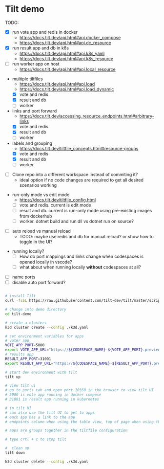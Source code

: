 # Tilt demo

TODO:

- [x] run vote app and redis in docker
  - <https://docs.tilt.dev/api.html#api.docker_compose>
  - <https://docs.tilt.dev/api.html#api.dc_resource>
- [x] run result app and db in k8s
  - <https://docs.tilt.dev/api.html#api.k8s_yaml>
  - <https://docs.tilt.dev/api.html#api.k8s_resource>
- [ ] run worker app on host
  - <https://docs.tilt.dev/api.html#api.local_resource>
- multiple tiltfiles
  - <https://docs.tilt.dev/api.html#api.load>
  - <https://docs.tilt.dev/api.html#api.load_dynamic>
  - [x] vote and redis
  - [x] result and db
  - [ ] worker
- links and port forward
  - <https://docs.tilt.dev/accessing_resource_endpoints.html#arbitrary-links>
  - [x] vote and redis
  - [x] result and db
  - [ ] worker
- labels and grouping
  - <https://docs.tilt.dev/tiltfile_concepts.html#resource-groups>
  - [x] vote and redis
  - [x] result and db
  - [ ] worker
- [ ] Clone repo into a different workspace instead of commiting it?
  - ideal option if no code changes are required to get all desired scenarios working
- run-only mode vs edit mode
  - <https://docs.tilt.dev/tiltfile_config.html>
  - [ ] vote and redis. current is edit mode
  - [ ] result and db. current is run-only mode using pre-existing images from dockerhub
  - [ ] worker. dotnet build and run dll vs dotnet run on source?
- [ ] auto reload vs manual reload
  - TODO: maybe use redis and db for manual reload? or show how to toggle in the UI?
- running locally?
  - [ ] How do port mappings and links change when codespaces is opened locally in vscode?
  - [ ] what about when running locally **without** codespaces at all?
- [ ] name ports
- [ ] disable auto port forward?

```bash

# install Tilt
curl -fsSL https://raw.githubusercontent.com/tilt-dev/tilt/master/scripts/install.sh | bash

# change into demo directory
cd tilt-demo

# create a clusters
k3d cluster create --config ./k3d.yaml

# set environment variables for apps
# voter app
VOTE_APP_PORT=5000
export VOTE_APP_URL="https://${CODESPACE_NAME}-${VOTE_APP_PORT}.preview.app.github.dev"
# results app
RESULT_APP_PORT=31001
export RESULT_APP_URL="https://${CODESPACE_NAME}-${RESULT_APP_PORT}.preview.app.github.dev"

# start dev environment with tilt
tilt up

# view tilt ui
# go to ports tab and open port 10350 in the browser to view tilt UI
# 5000 is vote app running in docker compose
# 31001 is result app running in kubernetes

# in tilt UI
# can also use the tilt UI to get to apps
# each app has a link to the app
# endpoints column when using the table view, top of page when using the details view

# apps are groups together in the tiltfile configuration

# type crtl + c to stop tilt

#  clean up
tilt down

k3d cluster delete --config ./k3d.yaml

```

